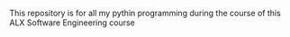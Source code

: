 This repository is for all my pythin programming during the course of this ALX Software Engineering course
